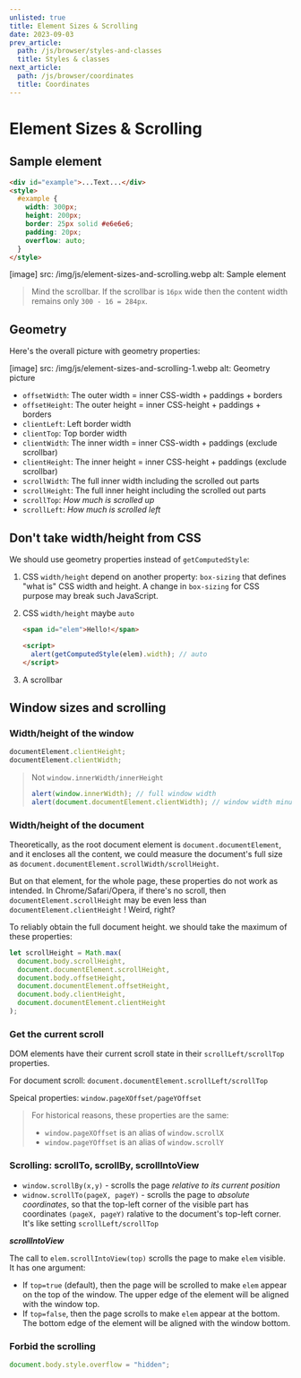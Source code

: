 ```yaml
---
unlisted: true
title: Element Sizes & Scrolling
date: 2023-09-03
prev_article:
  path: /js/browser/styles-and-classes
  title: Styles & classes
next_article:
  path: /js/browser/coordinates
  title: Coordinates
---
```


# Element Sizes & Scrolling

## Sample element

```html
<div id="example">...Text...</div>
<style>
  #example {
    width: 300px;
    height: 200px;
    border: 25px solid #e6e6e6;
    padding: 20px;
    overflow: auto;
  }
</style>
```

[image]
  src: /img/js/element-sizes-and-scrolling.webp
  alt: Sample element

> Mind the scrollbar. If the scrollbar is `16px` wide then the content width remains only `300 - 16 = 284px`.

## Geometry

Here's the overall picture with geometry properties:

[image]
  src: /img/js/element-sizes-and-scrolling-1.webp
  alt: Geometry picture

- `offsetWidth`: The outer width = inner CSS-width + paddings + borders
- `offsetHeight`: The outer height = inner CSS-height + paddings + borders
- `clientLeft`: Left border width
- `clientTop`: Top border width
- `clientWidth`: The inner width = inner CSS-width + paddings (exclude scrollbar)
- `clientHeight`: The inner height = inner CSS-height + paddings (exclude scrollbar)
- `scrollWidth`: The full inner width including the scrolled out parts
- `scrollHeight`: The full inner height including the scrolled out parts
- `scrollTop`: _How much is scrolled up_
- `scrollLeft`: _How much is scrolled left_

## Don't take width/height from CSS

We should use geometry properties instead of `getComputedStyle`:

1. CSS `width/height` depend on another property: `box-sizing` that defines "what is" CSS width and
   height. A change in `box-sizing` for CSS purpose may break such JavaScript.
2. CSS `width/height` maybe `auto`

   ```html
   <span id="elem">Hello!</span>

   <script>
     alert(getComputedStyle(elem).width); // auto
   </script>
   ```

3. A scrollbar

## Window sizes and scrolling

### Width/height of the window

```javascript
documentElement.clientHeight;
documentElement.clientWidth;
```

> Not `window.innerWidth/innerHeight`
>
> ```javascript
> alert(window.innerWidth); // full window width
> alert(document.documentElement.clientWidth); // window width minus the scrollbar
> ```

### Width/height of the document

Theoretically, as the root document element is `document.documentElement`, and it encloses all the content,
we could measure the document's full size as `document.documentElement.scrollWidth/scrollHeight`.

But on that element, for the whole page, these properties do not work as intended. In Chrome/Safari/Opera, if
there's no scroll, then `documentElement.scrollHeight` may be even less than `documentElement.clientHeight`
! Weird, right?

To reliably obtain the full document height. we should take the maximum of these properties:

```javascript
let scrollHeight = Math.max(
  document.body.scrollHeight,
  document.documentElement.scrollHeight,
  document.body.offsetHeight,
  document.documentElement.offsetHeight,
  document.body.clientHeight,
  document.documentElement.clientHeight
);
```

### Get the current scroll

DOM elements have their current scroll state in their `scrollLeft/scrollTop` properties.

For document scroll: `document.documentElement.scrollLeft/scrollTop`

Speical properties: `window.pageXOffset/pageYOffset`

> For historical reasons, these properties are the same:
>
> - `window.pageXOffset` is an alias of `window.scrollX`
> - `window.pageYOffset` is an alias of `window.scrollY`

### Scrolling: scrollTo, scrollBy, scrollIntoView

- `window.scrollBy(x,y)` - scrolls the page _relative to its current position_
- `widnow.scrollTo(pageX, pageY)` - scrolls the page to _absolute coordinates_, so that the top-left corner
  of the visible part has coordinates `(pageX, pageY)` ralative to the document's top-left corner. It's like setting
  `scrollLeft/scrollTop`

**_scrollIntoView_**

The call to `elem.scrollIntoView(top)` scrolls the page to make `elem` visible. It has one argument:

- If `top=true` (default), then the page will be scrolled to make `elem` appear on the top of the window. The
  upper edge of the element will be aligned with the window top.
- If `top=false`, then the page scrolls to make `elem` appear at the bottom. The bottom edge of the element
  will be aligned with the window bottom.

### Forbid the scrolling

```javascript
document.body.style.overflow = "hidden";
```
